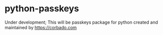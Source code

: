 # python-passkeys

Under development; This will be passkeys package for python created and maintained by https://corbado.com
